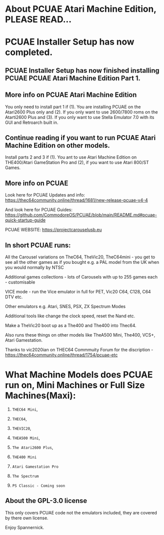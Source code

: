 # About PCUAE Atari Machine Edition, PLEASE READ...

# PCUAE Installer Setup has now completed.
## PCUAE Installer Setup has now finished installing PCUAE PCUAE Atari Machine Edition Part 1.

## More info on PCUAE Atari Machine Edition

You only need to install part 1 if (1). You are installing PCUAE on the Atari2600 Plus only and (2). If you only want to use 2600/7800 roms on the Atarti2600 Plus and (3). If you only want to use Stella Emulator 7.0 with its GUI and Retroarch built in.

## Continue reading if you want to run PCUAE Atari Machine Edition on other models.

Install parts 2 and 3 if (1). You ant to use Atari Machine Edition on THE400/Atari GameStation Pro and (2), if you want to use Atari 800/ST Games.


## More info on PCUAE

Look here for PCUAE Updates and info: https://thec64community.online/thread/1681/new-release-pcuae-v4-4

And look here for PCUAE Guides: https://github.com/CommodoreOS/PCUAE/blob/main/README.md#pcuae-quick-startup-guide

PCUAE WEBSITE: https://projectcarouselusb.eu

## In short PCUAE runs:

All the Carousel variations on TheC64, TheVic20, TheC64mini - you get to see all the other games as if you bought e.g. a PAL model from the UK when you would normally by NTSC

Additional games collections - lots of Carousels with up to 255 games each - customisable

VICE mode - run the Vice emulator in full for PET, Vic20 C64, C128, C64 DTV etc.

Other emulators e.g. Atari, SNES, PSX, ZX Spectrum Modes

Additional tools like change the clock speed, reset the Nand etc.

Make a TheVic20 boot up as a The400 and The400 into Thec64.

Also runs these things on other models like TheA500 Mini, The400, VCS+, Atari Gamestation.

Thanks to vic2020ian on THEC64 Commmuity Forum for the discription - https://thec64community.online/thread/1754/pcuae-etc

## 

What Machine Models does PCUAE run on, Mini Machines or Full Size Machines(Maxi):
================================

1. `THEC64 Mini`,

2. `THEC64`,

3. `THEVIC20`,

4. `THEA500 Mini`,

5. `The Atari2600 Plus`,

6. `THE400 Mini`

7. `Atari Gamestation Pro`

8. `The Spectrum`

9. `PS Classic - Coming soon`

## About the GPL-3.0 license

This only covers PCUAE code not the emulators included, they are covered by there own license.

 Enjoy Spannernick.
